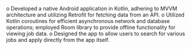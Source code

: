 o	Developed a native Android application in Kotlin, adhering to MVVM architecture and utilizing Retrofit for fetching data from an API. 
o	Utilized Kotlin coroutines for efficient asynchronous network and database operations; employed Room library to provide offline functionality for viewing job data. 
o	Designed the app to allow users to search for various jobs and apply directly from the app itself.
